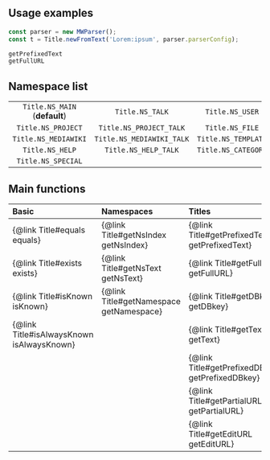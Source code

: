 Usage examples
--------------

```javascript
const parser = new MWParser();
const t = Title.newFromText('Lorem:ipsum', parser.parserConfig);

getPrefixedText
getFullURL
```


Namespace list
--------------

|||||
|:-------:|:-------:|:-------:|:-------:|
| `Title.NS_MAIN` (__default__) | `Title.NS_TALK` | `Title.NS_USER` | `Title.NS_USER_TALK` |
| `Title.NS_PROJECT` | `Title.NS_PROJECT_TALK` | `Title.NS_FILE` | `Title.NS_FILE_TALK` |
| `Title.NS_MEDIAWIKI` | `Title.NS_MEDIAWIKI_TALK` | `Title.NS_TEMPLATE` | `Title.NS_TEMPLATE_TALK` |
| `Title.NS_HELP` | `Title.NS_HELP_TALK` | `Title.NS_CATEGORY` | `Title.NS_CATEGORY_TALK` |
| `Title.NS_SPECIAL` ||||



Main functions
--------------

|Basic|Namespaces|Titles|Interwiki|Fragment|Images|Subpages|
|:-----|:-----|:-----|:-----|:-----|:-----|:-----|
|{@link Title#equals equals}|{@link Title#getNsIndex getNsIndex}|{@link Title#getPrefixedText getPrefixedText}|{@link Title#isExternal isExternal}|{@link Title#hasFragment hasFragment}|{@link Title#getImageUrl getImageUrl}|{@link Title#hasSubpages hasSubpages}|
|{@link Title#exists exists}|{@link Title#getNsText getNsText}|{@link Title#getFullURL getFullURL}|{@link Title#isValidInterwiki isValidInterwiki}|{@link Title#getFragment getFragment}|{@link Title#getThumbUrl getThumbUrl}|{@link Title#getSubpageText getSubpageText}|
|{@link Title#isKnown isKnown}|{@link Title#getNamespace getNamespace}|{@link Title#getDBkey getDBkey}|{@link Title#getInterwiki getInterwiki}| |{@link Title#getImageUploadUrl getImageUploadUrl}|{@link Title#getSubpage getSubpage}|
|{@link Title#isAlwaysKnown isAlwaysKnown}| |{@link Title#getText getText}| | | |{@link Title#getSubpages getSubpages}|
| | |{@link Title#getPrefixedDBkey getPrefixedDBkey}| | | |{@link Title#getBaseText getBaseText}|
| | |{@link Title#getPartialURL getPartialURL}| | | | |
| | |{@link Title#getEditURL getEditURL}| | | | |

